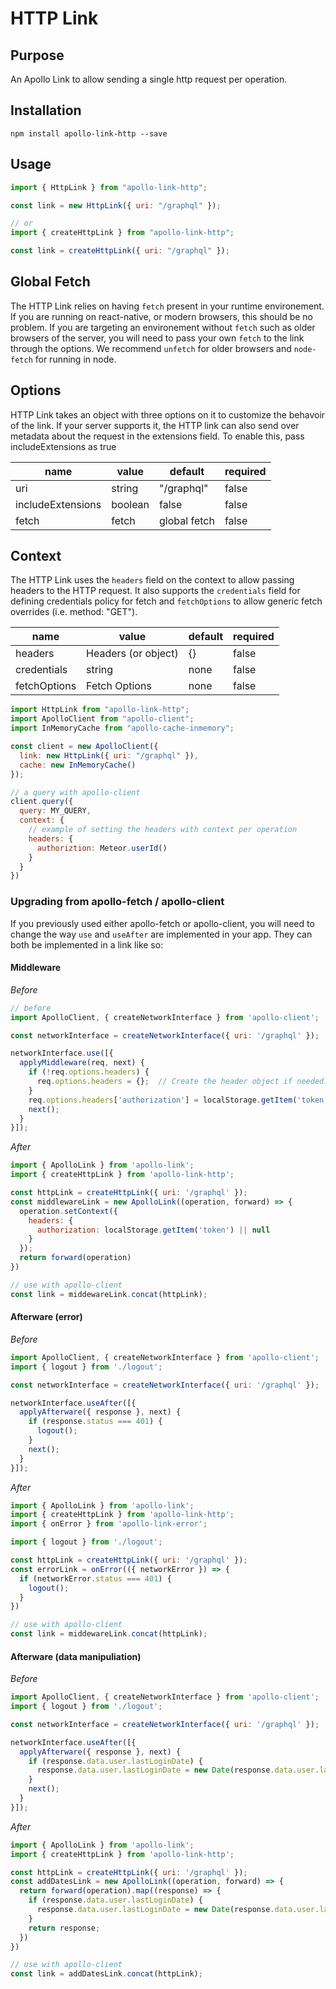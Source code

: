 # HTTP Link

## Purpose
An Apollo Link to allow sending a single http request per operation.

## Installation

`npm install apollo-link-http --save`

## Usage
```js
import { HttpLink } from "apollo-link-http";

const link = new HttpLink({ uri: "/graphql" });

// or
import { createHttpLink } from "apollo-link-http";

const link = createHttpLink({ uri: "/graphql" });
```

## Global Fetch
The HTTP Link relies on having `fetch` present in your runtime environement. If you are running on react-native, or modern browsers, this should be no problem. If you are targeting an environement without `fetch` such as older browsers of the server, you will need to pass your own `fetch` to the link through the options. We recommend `unfetch` for older browsers and `node-fetch` for running in node.

## Options
HTTP Link takes an object with three options on it to customize the behavoir of the link. If your server supports it, the HTTP link can also send over metadata about the request in the extensions field. To enable this, pass includeExtensions as true

|name|value|default|required|
|---|---|---|---|
|uri|string|"/graphql"|false|
|includeExtensions|boolean|false|false|
|fetch|fetch|global fetch|false|


## Context
The HTTP Link uses the `headers` field on the context to allow passing headers to the HTTP request. It also supports the `credentials` field for defining credentials policy for fetch and `fetchOptions` to allow generic fetch overrides (i.e. method: "GET").

|name|value|default|required|
|---|---|---|---|
|headers|Headers (or object)|{}|false|
|credentials|string|none|false|
|fetchOptions|Fetch Options|none|false|

```js
import HttpLink from "apollo-link-http";
import ApolloClient from "apollo-client";
import InMemoryCache from "apollo-cache-inmemory";

const client = new ApolloClient({
  link: new HttpLink({ uri: "/graphql" }),
  cache: new InMemoryCache()
});

// a query with apollo-client
client.query({
  query: MY_QUERY,
  context: {
    // example of setting the headers with context per operation
    headers: {
      authoriztion: Meteor.userId()
    }
  }
})
```

### Upgrading from apollo-fetch / apollo-client 
If you previously used either apollo-fetch or apollo-client, you will need to change the way `use` and `useAfter` are implemented in your app. They can both be implemented in a link like so:

#### Middleware

*Before*
```js
// before
import ApolloClient, { createNetworkInterface } from 'apollo-client';

const networkInterface = createNetworkInterface({ uri: '/graphql' });

networkInterface.use([{
  applyMiddleware(req, next) {
    if (!req.options.headers) {
      req.options.headers = {};  // Create the header object if needed.
    }
    req.options.headers['authorization'] = localStorage.getItem('token') ? localStorage.getItem('token') : null;
    next();
  }
}]);

```

*After*
```js
import { ApolloLink } from 'apollo-link';
import { createHttpLink } from 'apollo-link-http';

const httpLink = createHttpLink({ uri: '/graphql' });
const middlewareLink = new ApolloLink((operation, forward) => {
  operation.setContext({
    headers: {
      authorization: localStorage.getItem('token') || null
    }
  });
  return forward(operation)
})

// use with apollo-client
const link = middewareLink.concat(httpLink);
```

#### Afterware (error)

*Before*
```js
import ApolloClient, { createNetworkInterface } from 'apollo-client';
import { logout } from './logout';

const networkInterface = createNetworkInterface({ uri: '/graphql' });

networkInterface.useAfter([{
  applyAfterware({ response }, next) {
    if (response.status === 401) {
      logout();
    }
    next();
  }
}]);
```
*After*

```js
import { ApolloLink } from 'apollo-link';
import { createHttpLink } from 'apollo-link-http';
import { onError } from 'apollo-link-error';

import { logout } from './logout';

const httpLink = createHttpLink({ uri: '/graphql' });
const errorLink = onError(({ networkError }) => {
  if (networkError.status === 401) {
    logout();
  }
})

// use with apollo-client
const link = middewareLink.concat(httpLink);
```

#### Afterware (data manipuliation)
*Before*
```js
import ApolloClient, { createNetworkInterface } from 'apollo-client';
import { logout } from './logout';

const networkInterface = createNetworkInterface({ uri: '/graphql' });

networkInterface.useAfter([{
  applyAfterware({ response }, next) {
    if (response.data.user.lastLoginDate) {
      response.data.user.lastLoginDate = new Date(response.data.user.lastLoginDate)
    }
    next();
  }
}]);
```

*After*
```js
import { ApolloLink } from 'apollo-link';
import { createHttpLink } from 'apollo-link-http';

const httpLink = createHttpLink({ uri: '/graphql' });
const addDatesLink = new ApolloLink((operation, forward) => {
  return forward(operation).map((response) => {
    if (response.data.user.lastLoginDate) {
      response.data.user.lastLoginDate = new Date(response.data.user.lastLoginDate)
    }
    return response;
  })
})

// use with apollo-client
const link = addDatesLink.concat(httpLink);
```
